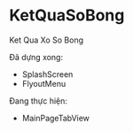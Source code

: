 # KetQuaSoBong
Ket Qua Xo So Bong

Đã dựng xong:
- SplashScreen
- FlyoutMenu

Đang thực hiện:
- MainPageTabView
